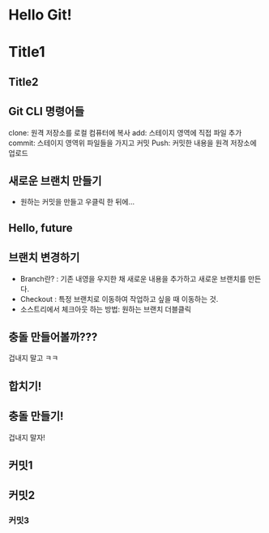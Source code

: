 # Hello Git!

# Title1
## Title2

## Git CLI 명령어들

clone: 원격 저장소를 로컬 컴퓨터에 복사
add: 스테이지 영역에 직접 파일 추가
commit: 스테이지 영역위 파일들을 가지고 커밋
Push: 커밋한 내용을 원격 저장소에 업로드

## 새로운 브랜치 만들기
- 원하는 커밋을 만들고 우클릭 한 뒤에...

## Hello, future

## 브랜치 변경하기
- Branch란? : 기존 내영을 우지한 채 새로운 내용을 추가하고 새로운 브랜치를 만든다.
- Checkout : 특정 브랜치로 이동하여 작업하고 싶을 때 이동하는 것.
- 소스트리에서 체크아웃 하는 방법: 원하는 브랜치 더블클릭



## 충돌 만들어볼까???
겁내지 말고 ㅋㅋ

## 합치기!

## 충돌 만들기!
겁내지 말자!

## 커밋1

## 커밋2

### 커밋3